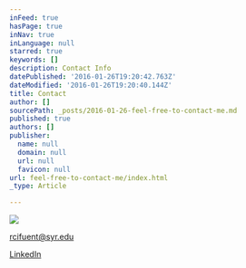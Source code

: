 ```yaml
---
inFeed: true
hasPage: true
inNav: true
inLanguage: null
starred: true
keywords: []
description: Contact Info
datePublished: '2016-01-26T19:20:42.763Z'
dateModified: '2016-01-26T19:20:40.144Z'
title: Contact
author: []
sourcePath: _posts/2016-01-26-feel-free-to-contact-me.md
published: true
authors: []
publisher:
  name: null
  domain: null
  url: null
  favicon: null
url: feel-free-to-contact-me/index.html
_type: Article

---
```

![](https://s3-us-west-2.amazonaws.com/the-grid-img/p/d6b10914d39d4b646472c633edfce46c95b99123.gif)

rcifuent@syr.edu

[LinkedIn][0]

[0]: https://www.linkedin.com/in/rafacifuentes